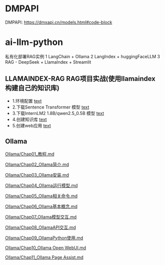 
# DMPAPI 
  DMPAPI: https://dmxapi.cn/models.html#code-block

# ai-llm-python

私有化部署RAG实例
1 LangChain + Ollama
2 LangIndex + huggingFaceLLM
3 RAG - DeepSeek + LlamaIndex + Streamlit

## LLAMAINDEX-RAG RAG项目实战(使用llamaindex构建自己的知识库) 
- 1.环境配置  [text](LLAMAINDEX-RAG/readme.md)
- 2.下载Sentence Transformer 模型  [text](LLAMAINDEX-RAG/readme.md)
- 3.下载InternLM2 1.8B/qwen2.5_0.5B 模型  [text](LLAMAINDEX-RAG/readme.md)
- 4.创建知识库 [text](LLAMAINDEX-RAG/readme.md)
- 5.创建web应用 [text](LLAMAINDEX-RAG/readme.md)


## Ollama
[Ollama/Chap01_教程.md](Ollama/Chap01_教程.md)

[Ollama/Chap02_Ollama简介.md](Ollama/Chap02_Ollama简介.md)

[Ollama/Chap03_Ollama安装.md](Ollama/Chap03_Ollama安装.md)

[Ollama/Chap04_Ollama运行模型.md](Ollama/Chap04_Ollama运行模型.md)

[Ollama/Chap05_Ollama相关命令.md](Ollama/Chap05_Ollama相关命令.md)

[Ollama/Chap06_Ollama基本概念.md](Ollama/Chap06_Ollama基本概念.md)

[Ollama/Chap07_Ollama模型交互.md](Ollama/Chap07_Ollama模型交互.md)

[Ollama/Chap08_OllamaAPI交互.md](Ollama/Chap08_OllamaAPI交互.md)

[Ollama/Chap09_OllamaPython使用.md](Ollama/Chap09_OllamaPython使用.md)

[Ollama/Chap10_Ollama Open WebUI.md](<Ollama/Chap10_Ollama Open WebUI.md>)

[Ollama/Chap11_Ollama Page Assist.md](<Ollama/Chap11_Ollama Page Assist.md>)